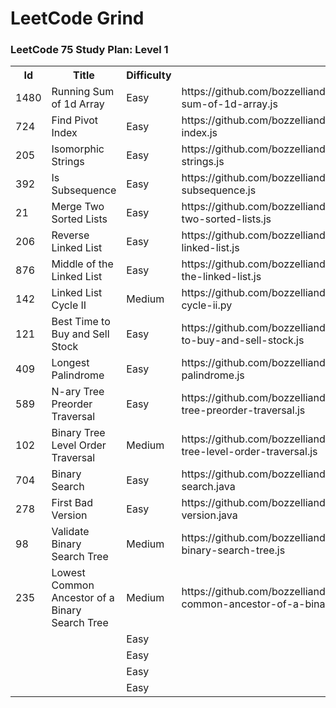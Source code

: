 # LeetCode Grind

### LeetCode 75 Study Plan: Level 1

<table>
  <tr>
    <th>Id</th>
    <th>Title</th>
    <th>Difficulty</th>
    <th>Code</th>
  </tr>
  <tr>
    <td>1480</td>
    <td>Running Sum of 1d Array</td>
    <td>Easy</td>
    <td>https://github.com/bozzelliandrea/leetcode/blob/main/running-sum-of-1d-array.js</td>
  </tr>
  <tr>
    <td>724</td>
    <td>Find Pivot Index</td>
    <td>Easy</td>
    <td>https://github.com/bozzelliandrea/leetcode/blob/main/find-pivot-index.js</td>
  </tr>
  <tr>
    <td>205</td>
    <td>Isomorphic Strings</td>
    <td>Easy</td>
    <td>https://github.com/bozzelliandrea/leetcode/blob/main/isomorphic-strings.js</td>
  </tr>
  <tr>
    <td>392</td>
    <td>Is Subsequence</td>
    <td>Easy</td>
    <td>https://github.com/bozzelliandrea/leetcode/blob/main/is-subsequence.js</td>
  </tr>
  <tr>
    <td>21</td>
    <td>Merge Two Sorted Lists</td>
    <td>Easy</td>
    <td>https://github.com/bozzelliandrea/leetcode/blob/main/merge-two-sorted-lists.js</td>
  </tr>
  <tr>
    <td>206</td>
    <td>Reverse Linked List</td>
    <td>Easy</td>
    <td>https://github.com/bozzelliandrea/leetcode/blob/main/reverse-linked-list.js</td>
  </tr>
  <tr>
    <td>876</td>
    <td>Middle of the Linked List</td>
    <td>Easy</td>
    <td>https://github.com/bozzelliandrea/leetcode/blob/main/middle-of-the-linked-list.js</td>
  </tr>
  <tr>
    <td>142</td>
    <td>Linked List Cycle II</td>
    <td>Medium</td>
    <td>https://github.com/bozzelliandrea/leetcode/blob/main/linked-list-cycle-ii.py</td>
  </tr>
  <tr>
    <td>121</td>
    <td>Best Time to Buy and Sell Stock</td>
    <td>Easy</td>
    <td>https://github.com/bozzelliandrea/leetcode/blob/main/best-time-to-buy-and-sell-stock.js</td>
  </tr>
  <tr>
    <td>409</td>
    <td>Longest Palindrome</td>
    <td>Easy</td>
    <td>https://github.com/bozzelliandrea/leetcode/blob/main/longest-palindrome.js</td>
  </tr>
  <tr>
    <td>589</td>
    <td>N-ary Tree Preorder Traversal</td>
    <td>Easy</td>
    <td>https://github.com/bozzelliandrea/leetcode/blob/main/n-ary-tree-preorder-traversal.js</td>
  </tr>
  <tr>
    <td>102</td>
    <td>Binary Tree Level Order Traversal</td>
    <td>Medium</td>
    <td>https://github.com/bozzelliandrea/leetcode/blob/main/binary-tree-level-order-traversal.js</td>
  </tr>
  <tr>
    <td>704</td>
    <td>Binary Search</td>
    <td>Easy</td>
    <td>https://github.com/bozzelliandrea/leetcode/blob/main/binary-search.java</td>
  </tr>
  <tr>
    <td>278</td>
    <td>First Bad Version</td>
    <td>Easy</td>
    <td>https://github.com/bozzelliandrea/leetcode/blob/main/first-bad-version.java</td>
  </tr>
  <tr>
    <td>98</td>
    <td>Validate Binary Search Tree</td>
    <td>Medium</td>
    <td>https://github.com/bozzelliandrea/leetcode/blob/main/validate-binary-search-tree.js</td>
  </tr>
  <tr>
    <td>235</td>
    <td>Lowest Common Ancestor of a Binary Search Tree</td>
    <td>Medium</td>
    <td>https://github.com/bozzelliandrea/leetcode/blob/main/lowest-common-ancestor-of-a-binary-search-tree.js</td>
  </tr>
  <tr>
    <td></td>
    <td></td>
    <td>Easy</td>
    <td></td>
  </tr>
  <tr>
    <td></td>
    <td></td>
    <td>Easy</td>
    <td></td>
  </tr>
  <tr>
    <td></td>
    <td></td>
    <td>Easy</td>
    <td></td>
  </tr>
  <tr>
    <td></td>
    <td></td>
    <td>Easy</td>
    <td></td>
  </tr>
</table>
